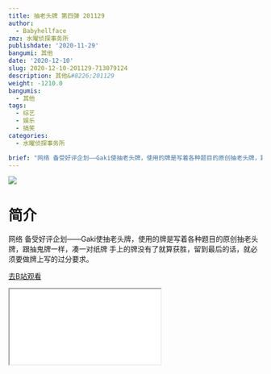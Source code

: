 ```yaml
---
title: 抽老头牌 第四弹 201129
author:
  - Babyhellface
zmz: 水曜侦探事务所
publishdate: '2020-11-29'
bangumi: 其他
date: '2020-12-10'
slug: 2020-12-10-201129-713079124
description: 其他&#8226;201129
weight: -1210.0
bangumis:
  - 其他
tags:
  - 综艺
  - 娱乐
  - 搞笑
categories:
  - 水曜侦探事务所

brief: "网络 备受好评企划——Gaki使抽老头牌，使用的牌是写着各种题目的原创抽老头牌，跟抽鬼牌一样，凑一对纸牌 手上的牌没有了就算获胜，留到最后的话，就必须要做牌上写的过分要求。"
---
```

![](https://raw.githubusercontent.com/tcgriffith/owaraisite/master/static/tmpimg/8e62398954d67f90df76fc216bf70731bff5f1b8.jpg.480.jpg)
# 简介  
网络
备受好评企划——Gaki使抽老头牌，使用的牌是写着各种题目的原创抽老头牌，跟抽鬼牌一样，凑一对纸牌 手上的牌没有了就算获胜，留到最后的话，就必须要做牌上写的过分要求。  

[去B站观看](https://www.bilibili.com/video/av713079124/)
<div class ="resp-container"><iframe class="testiframe" src="//player.bilibili.com/player.html?aid=713079124"", scrolling="no", allowfullscreen="true" > </iframe></div> 
